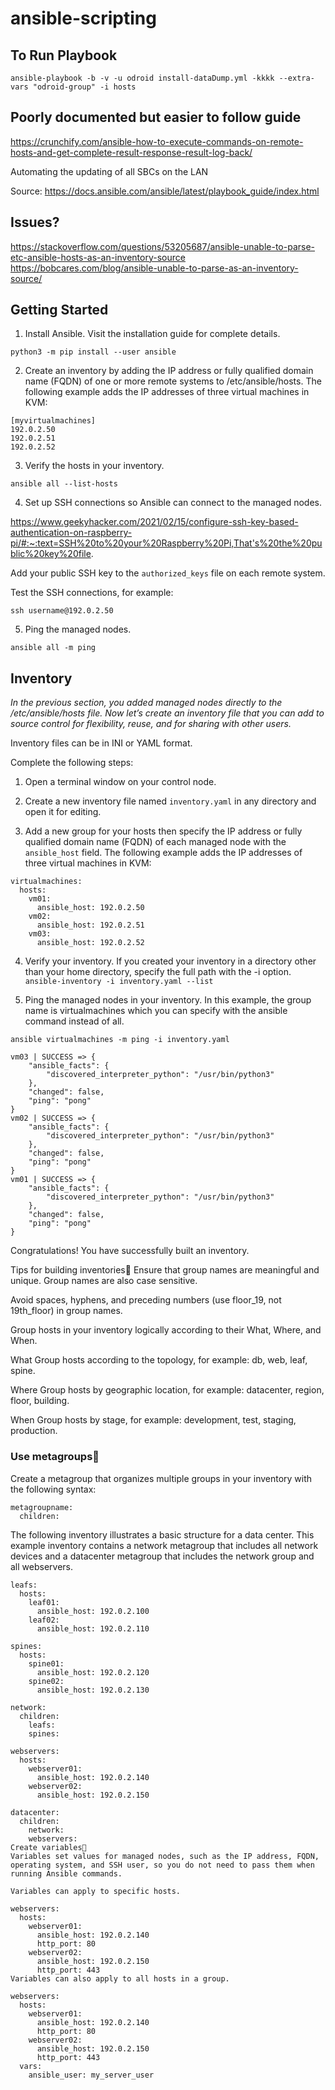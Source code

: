 # ansible-scripting

## To Run Playbook
`ansible-playbook -b -v -u odroid install-dataDump.yml -kkkk --extra-vars "odroid-group" -i hosts`

## Poorly documented but easier to follow guide
https://crunchify.com/ansible-how-to-execute-commands-on-remote-hosts-and-get-complete-result-response-result-log-back/

Automating the updating of all SBCs on the LAN

Source: https://docs.ansible.com/ansible/latest/playbook_guide/index.html

## Issues?
https://stackoverflow.com/questions/53205687/ansible-unable-to-parse-etc-ansible-hosts-as-an-inventory-source
https://bobcares.com/blog/ansible-unable-to-parse-as-an-inventory-source/

## Getting Started

1. Install Ansible. Visit the installation guide for complete details.

`python3 -m pip install --user ansible`


2. Create an inventory by adding the IP address or fully qualified domain name (FQDN) of one or more remote systems to /etc/ansible/hosts. The following example adds the IP addresses of three virtual machines in KVM:

```
[myvirtualmachines]
192.0.2.50
192.0.2.51
192.0.2.52
```

3. Verify the hosts in your inventory.

`ansible all --list-hosts`

4. Set up SSH connections so Ansible can connect to the managed nodes.

https://www.geekyhacker.com/2021/02/15/configure-ssh-key-based-authentication-on-raspberry-pi/#:~:text=SSH%20to%20your%20Raspberry%20Pi,That's%20the%20public%20key%20file.

Add your public SSH key to the `authorized_keys` file on each remote system.

Test the SSH connections, for example:

`ssh username@192.0.2.50`

5. Ping the managed nodes.

`ansible all -m ping`

## Inventory
_In the previous section, you added managed nodes directly to the /etc/ansible/hosts file. Now let’s create an inventory file that you can add to source control for flexibility, reuse, and for sharing with other users._

Inventory files can be in INI or YAML format.

Complete the following steps:

1. Open a terminal window on your control node.

2. Create a new inventory file named `inventory.yaml` in any directory and open it for editing.

3. Add a new group for your hosts then specify the IP address or fully qualified domain name (FQDN) of each managed node with the `ansible_host` field. The following example adds the IP addresses of three virtual machines in KVM:
```
virtualmachines:
  hosts:
    vm01:
      ansible_host: 192.0.2.50
    vm02:
      ansible_host: 192.0.2.51
    vm03:
      ansible_host: 192.0.2.52
```
4. Verify your inventory. If you created your inventory in a directory other than your home directory, specify the full path with the -i option.
`ansible-inventory -i inventory.yaml --list`

5. Ping the managed nodes in your inventory. In this example, the group name is virtualmachines which you can specify with the ansible command instead of all.

`ansible virtualmachines -m ping -i inventory.yaml`
```
vm03 | SUCCESS => {
    "ansible_facts": {
        "discovered_interpreter_python": "/usr/bin/python3"
    },
    "changed": false,
    "ping": "pong"
}
vm02 | SUCCESS => {
    "ansible_facts": {
        "discovered_interpreter_python": "/usr/bin/python3"
    },
    "changed": false,
    "ping": "pong"
}
vm01 | SUCCESS => {
    "ansible_facts": {
        "discovered_interpreter_python": "/usr/bin/python3"
    },
    "changed": false,
    "ping": "pong"
}
```
Congratulations! You have successfully built an inventory.

Tips for building inventories
Ensure that group names are meaningful and unique. Group names are also case sensitive.

Avoid spaces, hyphens, and preceding numbers (use floor_19, not 19th_floor) in group names.

Group hosts in your inventory logically according to their What, Where, and When.

What
Group hosts according to the topology, for example: db, web, leaf, spine.

Where
Group hosts by geographic location, for example: datacenter, region, floor, building.

When
Group hosts by stage, for example: development, test, staging, production.

### Use metagroups
Create a metagroup that organizes multiple groups in your inventory with the following syntax:
```
metagroupname:
  children:
  ```
The following inventory illustrates a basic structure for a data center. This example inventory contains a network metagroup that includes all network devices and a datacenter metagroup that includes the network group and all webservers.
```
leafs:
  hosts:
    leaf01:
      ansible_host: 192.0.2.100
    leaf02:
      ansible_host: 192.0.2.110

spines:
  hosts:
    spine01:
      ansible_host: 192.0.2.120
    spine02:
      ansible_host: 192.0.2.130

network:
  children:
    leafs:
    spines:

webservers:
  hosts:
    webserver01:
      ansible_host: 192.0.2.140
    webserver02:
      ansible_host: 192.0.2.150

datacenter:
  children:
    network:
    webservers:
Create variables
Variables set values for managed nodes, such as the IP address, FQDN, operating system, and SSH user, so you do not need to pass them when running Ansible commands.

Variables can apply to specific hosts.

webservers:
  hosts:
    webserver01:
      ansible_host: 192.0.2.140
      http_port: 80
    webserver02:
      ansible_host: 192.0.2.150
      http_port: 443
Variables can also apply to all hosts in a group.

webservers:
  hosts:
    webserver01:
      ansible_host: 192.0.2.140
      http_port: 80
    webserver02:
      ansible_host: 192.0.2.150
      http_port: 443
  vars:
    ansible_user: my_server_user
```

